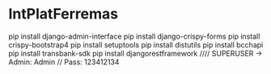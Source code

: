 # IntPlatFerremas
pip install django-admin-interface
pip install django-crispy-forms
pip install crispy-bootstrap4
pip install setuptools
pip install distutils
pip install bcchapi
pip install transbank-sdk
pip install djangorestframework
////
SUPERUSER ->
Admin: Admin //
Pass: 123412134
